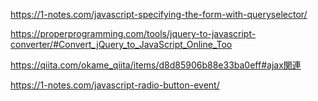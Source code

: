 https://1-notes.com/javascript-specifying-the-form-with-queryselector/

https://properprogramming.com/tools/jquery-to-javascript-converter/#Convert_jQuery_to_JavaScript_Online_Too

https://qiita.com/okame_qiita/items/d8d85906b88e33ba0eff#ajax関連

https://1-notes.com/javascript-radio-button-event/
